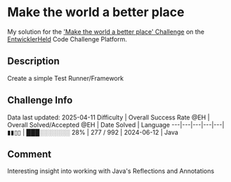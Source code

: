 # Make the world a better place

My solution for the ['Make the world a better place' Challenge](https://platform.entwicklerheld.de/challenge/make-the-world-a-better-place?technology=Java) on the [EntwicklerHeld](https://platform.entwicklerheld.de/) Code Challenge Platform.

## Description
Create a simple Test Runner/Framework

## Challenge Info
Data last updated: 2025-04-11
Difficulty | Overall Success Rate @EH | Overall Solved/Accepted @EH | Date Solved | Language
---|---|---|---|---|
▮▮▯▯ | ███░░░░░░░ 28% | 277 / 992 | 2024-06-12 | Java

## Comment
Interesting insight into working with Java's Reflections and Annotations